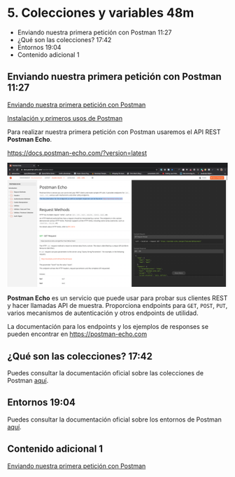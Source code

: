 # 5. Colecciones y variables 48m

* Enviando nuestra primera petición con Postman 11:27 
* ¿Qué son las colecciones? 17:42 
* Entornos 19:04 
* Contenido adicional 1

## Enviando nuestra primera petición con Postman 11:27 

[Enviando nuestra primera petición con Postman](pdfs/Enviando_nuestra_primera_petición_con_Postman.pdf)

[Instalación y primeros usos de Postman](https://openwebinars.net/blog/instalacion-y-primeros-usos-de-postman/)

Para realizar nuestra primera petición con Postman usaremos el API REST **Postman Echo**.

https://docs.postman-echo.com/?version=latest

<img src="images/5-postman-echo.png">

**Postman Echo** es un servicio que puede usar para probar sus clientes REST y hacer llamadas API de muestra. Proporciona endpoints para `GET`, `POST`, `PUT`, varios mecanismos de autenticación y otros endpoints de utilidad.

La documentación para los endpoints y los ejemplos de responses se pueden encontrar en https://postman-echo.com



## ¿Qué son las colecciones? 17:42 

Puedes consultar la documentación oficial sobre las colecciones de Postman [aquí](https://learning.postman.com/docs/postman/collections/intro-to-collections/).

## Entornos 19:04 

Puedes consultar la documentación oficial sobre los entornos de Postman [aquí](https://learning.postman.com/docs/postman/variables-and-environments/variables/).

## Contenido adicional 1

[Enviando nuestra primera petición con Postman](pdfs/Enviando_nuestra_primera_petición_con_Postman.pdf)
